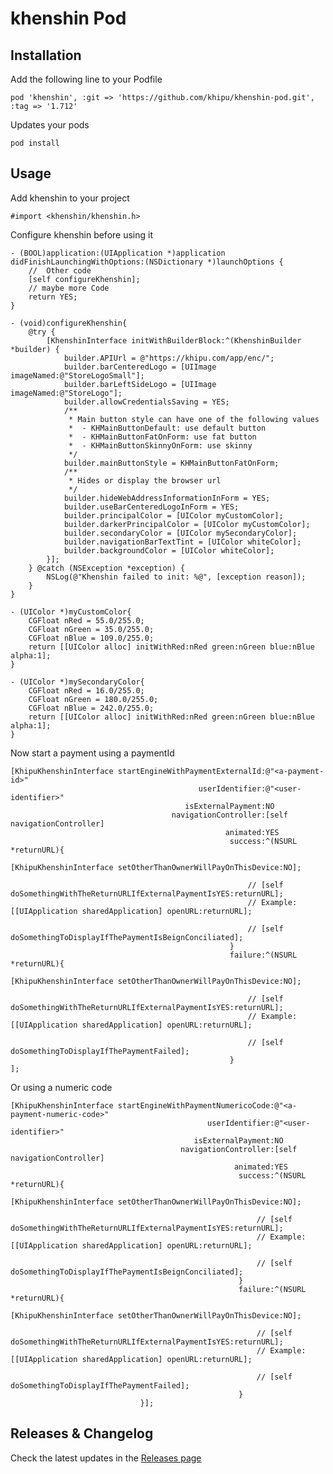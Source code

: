 # khenshin Pod

## Installation

Add the following line to your Podfile

    pod 'khenshin', :git => 'https://github.com/khipu/khenshin-pod.git', :tag => '1.712'

Updates your pods

    pod install

## Usage

Add khenshin to your project

    #import <khenshin/khenshin.h>

Configure khenshin before using it

    - (BOOL)application:(UIApplication *)application didFinishLaunchingWithOptions:(NSDictionary *)launchOptions {
        //  Other code
        [self configureKhenshin];
        // maybe more Code
        return YES;
    }
    
    - (void)configureKhenshin{
        @try {
            [KhenshinInterface initWithBuilderBlock:^(KhenshinBuilder *builder) {
                builder.APIUrl = @"https://khipu.com/app/enc/";
                builder.barCenteredLogo = [UIImage imageNamed:@"StoreLogoSmall"];
                builder.barLeftSideLogo = [UIImage imageNamed:@"StoreLogo"];
                builder.allowCredentialsSaving = YES;
                /**
                 * Main button style can have one of the following values
                 *  - KHMainButtonDefault: use default button
                 *  - KHMainButtonFatOnForm: use fat button
                 *  - KHMainButtonSkinnyOnForm: use skinny
                 */
                builder.mainButtonStyle = KHMainButtonFatOnForm;
                /**
                 * Hides or display the browser url 
                 */
                builder.hideWebAddressInformationInForm = YES;
                builder.useBarCenteredLogoInForm = YES;
                builder.principalColor = [UIColor myCustomColor];
                builder.darkerPrincipalColor = [UIColor myCustomColor];
                builder.secondaryColor = [UIColor mySecondaryColor];
                builder.navigationBarTextTint = [UIColor whiteColor];
                builder.backgroundColor = [UIColor whiteColor];
            }];
        } @catch (NSException *exception) {
            NSLog(@"Khenshin failed to init: %@", [exception reason]);
        }
    }

    - (UIColor *)myCustomColor{
        CGFloat nRed = 55.0/255.0;
        CGFloat nGreen = 35.0/255.0;
        CGFloat nBlue = 109.0/255.0;
        return [[UIColor alloc] initWithRed:nRed green:nGreen blue:nBlue alpha:1];
    }
    
    - (UIColor *)mySecondaryColor{
        CGFloat nRed = 16.0/255.0;
        CGFloat nGreen = 180.0/255.0;
        CGFloat nBlue = 242.0/255.0;
        return [[UIColor alloc] initWithRed:nRed green:nGreen blue:nBlue alpha:1];
    }

Now start a payment using a paymentId

    [KhipuKhenshinInterface startEngineWithPaymentExternalId:@"<a-payment-id>"
                                              userIdentifier:@"<user-identifier>"
                                           isExternalPayment:NO
                                        navigationController:[self navigationController]
                                                    animated:YES
                                                     success:^(NSURL *returnURL){
                                                         [KhipuKhenshinInterface setOtherThanOwnerWillPayOnThisDevice:NO];

                                                         // [self doSomethingWithTheReturnURLIfExternalPaymentIsYES:returnURL];
                                                         // Example: [[UIApplication sharedApplication] openURL:returnURL];

                                                         // [self doSomethingToDisplayIfThePaymentIsBeignConciliated];
                                                     }
                                                     failure:^(NSURL *returnURL){
                                                         [KhipuKhenshinInterface setOtherThanOwnerWillPayOnThisDevice:NO];

                                                         // [self doSomethingWithTheReturnURLIfExternalPaymentIsYES:returnURL];
                                                         // Example: [[UIApplication sharedApplication] openURL:returnURL];

                                                         // [self doSomethingToDisplayIfThePaymentFailed];
                                                     }
    ];

Or using a numeric code

    [KhipuKhenshinInterface startEngineWithPaymentNumericoCode:@"<a-payment-numeric-code>"
                                                userIdentifier:@"<user-identifier>"
                                             isExternalPayment:NO
                                          navigationController:[self navigationController]
                                                      animated:YES
                                                       success:^(NSURL *returnURL){
                                                           [KhipuKhenshinInterface setOtherThanOwnerWillPayOnThisDevice:NO];
   
                                                           // [self doSomethingWithTheReturnURLIfExternalPaymentIsYES:returnURL];
                                                           // Example: [[UIApplication sharedApplication] openURL:returnURL];
   
                                                           // [self doSomethingToDisplayIfThePaymentIsBeignConciliated];
                                                       }
                                                       failure:^(NSURL *returnURL){
                                                           [KhipuKhenshinInterface setOtherThanOwnerWillPayOnThisDevice:NO];
   
                                                           // [self doSomethingWithTheReturnURLIfExternalPaymentIsYES:returnURL];
                                                           // Example: [[UIApplication sharedApplication] openURL:returnURL];
   
                                                           // [self doSomethingToDisplayIfThePaymentFailed];
                                                       }
                                 }];

## Releases & Changelog

Check the latest updates in the [Releases page](https://github.com/khipu/khenshin-pod/releases)
